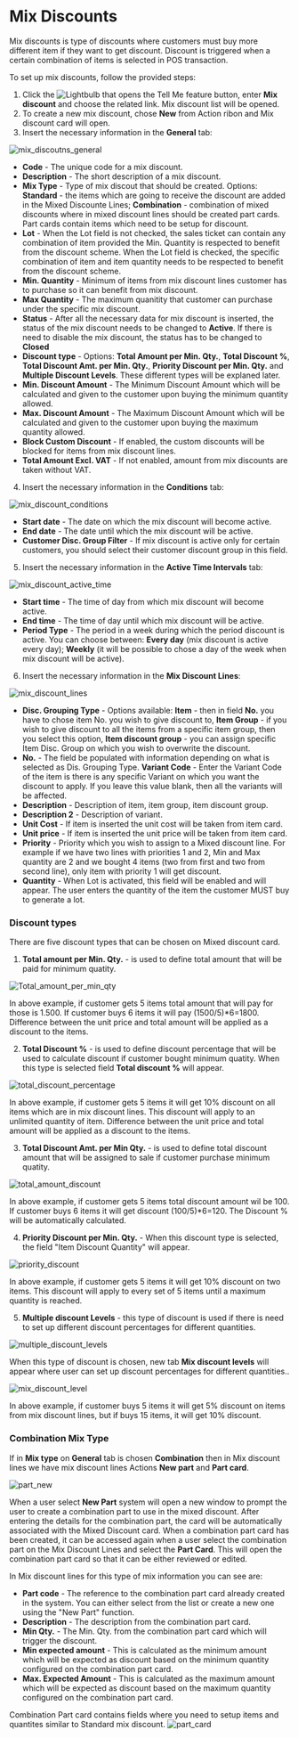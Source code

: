 # Mix Discounts

Mix discounts is type of discounts where customers must buy more different item if they want to get discount. Discount is triggered when a certain combination of items is selected in POS transaction. 

To set up mix discounts, follow the provided steps:
1. Click the ![Lightbulb that opens the Tell Me feature](../../../images/Icons/Lightbulb_icon.png "Tell Me what you want to do") button, enter **Mix discount** and choose the related link. Mix discount list will be opened.
2. To create a new mix discount, chose **New** from Action ribon and Mix discount card will open.
3. Insert the necessary information in the **General** tab:

![mix_discoutns_general](../images/Mix%20discount%20general.PNG)
- **Code** - The unique code for a mix discount.
- **Description** - The short description of a mix discount.
- **Mix Type** - Type of mix discout that should be created. Options: **Standard** - the items which are going to receive the discount are added in the Mixed Discounte Lines; **Combination** - combination of mixed discounts where in mixed discount lines should be created part cards. Part cards contain items which need to be setup for discount.
- **Lot** - When the Lot field is not checked, the sales ticket can contain any combination of item provided the Min. Quantity is respected to benefit from the discount scheme. When the Lot field is checked, the specific combination of item and item quantity needs to be respected to benefit from the discount scheme.
- **Min. Quantity** - Minimum of items from mix discount lines customer has to purchase so it can benefit from mix discount.
- **Max Quantity** - The maximum quanitity that customer can purchase under the specific mix discount.
- **Status** - After all the necessary data for mix discount is inserted, the status of the mix discount needs to be changed to **Active**. If there is need to disable the mix discount, the status has to be changed to **Closed**
- **Discount type** - Options: **Total Amount per Min. Qty.**, **Total Discount %**, **Total Discount Amt. per Min. Qty.**, **Priority Discount per Min. Qty.** and **Multiple Discount Levels**. These different types will be explaned later.
- **Min. Discount Amount** - The Minimum Discount Amount which will be calculated and given to the customer upon buying the minimum quantity allowed.
- **Max. Discount Amount** - The Maximum Discount Amount which will be calculated and given to the customer upon buying the maximum quantity allowed.
- **Block Custom Discount** - If enabled, the custom discounts will be blocked for items from mix discount lines.
- **Total Amount Excl. VAT** - If not enabled, amount from mix discounts are taken without VAT.

4. Insert the necessary information in the **Conditions** tab:

![mix_discount_conditions](../images/Mix%20discount%20conditions.PNG)
- **Start date** - The date on which the mix discount will become active. 
- **End date** - The date until which the mix discount will be active.
- **Customer Disc. Group Filter** - If mix discount is active only for certain customers, you should select their customer discount group in this field.

5. Insert the necessary information in the **Active Time Intervals** tab:

![mix_discount_active_time](../images/Mix%20discount%20active%20time.PNG)

- **Start time** - The time of day from which mix discount will become active.
- **End time** - The time of day until which mix discount will be active.
- **Period Type** - The period in a week during which the period discount is active. You can choose between: **Every day** (mix discount is active every day); **Weekly** (it will be possible to chose a day of the week when mix discount will be active).

6. Insert the necessary information in the **Mix Discount Lines**:

![mix_discount_lines](../images/Mix%20discount%20lines.PNG)

- **Disc. Grouping Type** - Options available: **Item** - then in field **No.** you have to chose item No. you wish to give discount to, **Item Group** - if you wish to give discount to all the items from a specific item group, then you select this option, **Item discount group** - you can assign specific Item Disc. Group on which you wish to overwrite the discount.
- **No.** - The field be populated with information depending on what is selected as Dis. Grouping Type.
**Variant Code** - Enter the Variant Code of the item is there is any specific Variant on which you want the discount to apply. If you leave this value blank, then all the variants will be affected.
- **Description** - Description of item, item group, item discount group.
- **Description 2** - Description of variant.
- **Unit Cost** - If item is inserted the unit cost will be taken from item card.
- **Unit price** - If item is inserted the unit price will be taken from item card.
- **Priority** - Priority which you wish to assign to a Mixed discount line. For example if we have two lines with priorities 1 and 2, Min and Max quantity are 2 and we bought 4 items (two from first and two from second line), only item with priority 1 will get discount.
- **Quantity** - When Lot is activated, this field will be enabled and will appear. The user enters the quantity of the item the customer MUST buy to generate a lot.

### Discount types

There are five discount types that can be chosen on Mixed discount card.

1. **Total amount per Min. Qty.** - is used to define total amount that will be paid for minimum quatity.

![Total_amount_per_min_qty](../images/Total%20amount%20per%20min%20qty.PNG)

In above example, if customer gets 5 items total amount that will pay for those is 1.500. If customer buys 6 items it will pay (1500/5)*6=1800. Difference between the unit price and total amount will be applied as a discount to the items.

2. **Total Discount %** - is used to define discount percentage that will be used to calculate discount if customer bought minimum quatity. When this type is selected field **Total discount %** will appear. 

![total_discount_percentage](../images/Total%20discount.PNG)

In above example, if customer gets 5 items it will get 10% discount on all items which are in mix discount lines. This discount will apply to an unlimited quantity of item. Difference between the unit price and total amount will be applied as a discount to the items.

3. **Total Discount Amt. per Min Qty.** - is used to define total discount amount that will be assigned to sale if customer purchase minimum quatity.

![total_amount_discount](../images/Total%20amount%20discount.PNG)

In above example, if customer gets 5 items total discount amount wil be 100.  If customer buys 6 items it will get discount (100/5)*6=120. The Discount % will be automatically calculated.

4. **Priority Discount per Min. Qty.** - When this discount type is selected, the field "Item Discount Quantity" will appear.

![priority_discount](../images/Priority%20discount.PNG)

In above example, if customer gets 5 items it will get 10% discount on two items.  This discount will apply to every set of 5 items until a maximum quantity is reached.

5. **Multiple discount Levels** - this type of discount is used if there is need to set up different discount percentages for different quantities.

![multiple_discount_levels](../images/multiple%20discount%20levels.PNG)

When this type of discount is chosen, new tab **Mix discount levels** will appear where user can set up discount percentages for different quantities..

![mix_discount_level](../images/mix%20discount%20levels.PNG)

In above example, if customer buys 5 items it will get 5% discount on items from mix discount lines, but if buys 15 items, it will get 10% discount.

### Combination Mix Type

If in **Mix type** on **General** tab is chosen **Combination** then in Mix discount lines we have mix discount lines Actions **New part** and **Part card**.

![part_new](../images/Part%20new.PNG)

When a user select **New Part** system will open a new window to prompt the user to create a combination part to use in the mixed discount. After entering the details for the combination part, the card will be automatically associated with the Mixed Discount card. When a combination part card has been created, it can be accessed again when a user select the combination part on the Mix Discount Lines and select the **Part Card**. This will open the combination part card so that it can be either reviewed or edited.

In Mix discount lines for this type of mix information you can see are:

- **Part code** - The reference to the combination part card already created in the system. You can either select from the list or create a new one using the "New Part" function.
- **Description** - The description from the combination part card.
- **Min Qty.** - The Min. Qty. from the combination part card which will trigger the discount.
- **Min expected amount** - This is calculated as the minimum amount which will be expected as discount based on the minimum quantity configured on the combination part card.
- **Max. Expected Amount** - This is calculated as the maximum amount which will be expected as discount based on the maximum quantity configured on the combination part card.

Combination Part card contains fields where you need to setup items and quantites similar to Standard mix discount.
![part_card](../images/Part%20card.PNG)